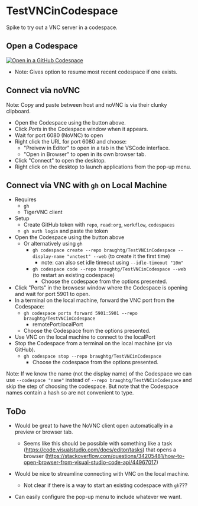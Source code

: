 # TestVNCinCodespace
Spike to try out a VNC server in a codespace.

## Open a Codespace

[![Open in a GitHub Codespace](https://github.com/codespaces/badge.svg)](https://codespaces.new/braughtg/TestVNCinCodespace?quickstart=1)
- Note: Gives option to resume most recent codespace if one exists.

## Connect via noVNC

Note: Copy and paste between host and noVNC is via their clunky clipboard.

- Open the Codespace using the button above.
- Click *Ports* in the Codespace window when it appears.
- Wait for port 6080 (NoVNC) to open
- Right click the URL for port 6080 and choose:
  - "Preivew in Editor" to open in a tab in the VSCode interface.
  - "Open in Browser" to open in its own browser tab.
- Click "Connect" to open the desktop.
- Right click on the desktop to launch applications from the pop-up menu.

## Connect via VNC with `gh` on Local Machine

- Requires
  - `gh`
  - TigerVNC client
- Setup
  - Create GitHub token with `repo`, `read:org`, `workflow`, `codespaces`
  - `gh auth login` and paste the token
- Open the Codespace using the button above
  - Or alternatively using `gh`
    - `gh codespace create --repo braughtg/TestVNCinCodespace --display-name "vnctest" --web` (to create it the first time)
      - note: can also set idle timeout using `--idle-timeout "10m"`
    - `gh codespace code --repo braughtg/TestVNCinCodespace --web` (to restart an existing codespace)
      - Choose the codespace from the options presented.
- Click "Ports" in the browsesr window where the Codespace is opening and wait for port 5901 to open.
- In a terminal on the local machine, forward the VNC port from the Codespace:
  - `gh codespace ports forward 5901:5901 --repo braughtg/TestVNCinCodespace`
    - remotePort:localPort
  - Choose the Codespace from the options presented.
- Use VNC on the local machine to connect to the localPort
- Stop the Codespace from a terminal on the local machine (or via GitHub).
  - `gh codespace stop --repo braughtg/TestVNCinCodespace`
    - Choose the codespace from the options presented.

Note: If we know the name (not the display name) of the Codespace we can use `--codespace "name"` instead of `--repo braughtg/TestVNCinCodespace` and skip the step of choosing the codespace. But note that the Codespace names contain a hash so are not convenient to type. 

## ToDo

- Would be great to have the NoVNC client open automatically in a preview or browser tab.
  - Seems like this should be possible with something like a task (https://code.visualstudio.com/docs/editor/tasks) that opens a browser (https://stackoverflow.com/questions/34205481/how-to-open-browser-from-visual-studio-code-api/44967017)

- Would be nice to streamline connecting with VNC on the local machine.
  - Not clear if there is a way to start an existing codespace with `gh`???
  
- Can easily configure the pop-up menu to include whatever we want.

